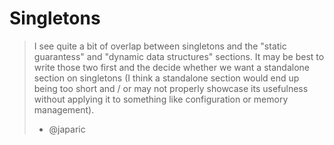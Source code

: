 # Singletons

> I see quite a bit of overlap between singletons and the "static guarantess" and "dynamic data structures" sections. It may be best to write those two first and the decide whether we want a standalone section on singletons (I think a standalone section would end up being too short and / or may not properly showcase its usefulness without applying it to something like configuration or memory management).
>
> - @japaric